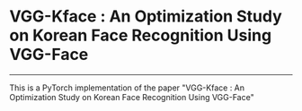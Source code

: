 # VGG-Kface : An Optimization Study on Korean Face Recognition Using VGG-Face
***
This is a PyTorch implementation of the paper "VGG-Kface : An Optimization Study on Korean Face Recognition Using VGG-Face"

